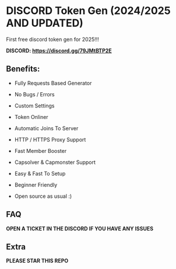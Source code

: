 # DISCORD Token Gen (2024/2025 AND UPDATED)
First free discord token gen for 2025!!!

**DISCORD: https://discord.gg/79JMtBTP2E**

## Benefits:
- Fully Requests Based Generator

- No Bugs / Errors

- Custom Settings

- Token Onliner

- Automatic Joins To Server

- HTTP / HTTPS Proxy Support

- Fast Member Booster

- Capsolver & Capmonster Support

- Easy & Fast To Setup

- Beginner Friendly

- Open source as usual :)

## FAQ
**OPEN A TICKET IN THE DISCORD IF YOU HAVE ANY ISSUES**

## Extra
**PLEASE STAR THIS REPO**
